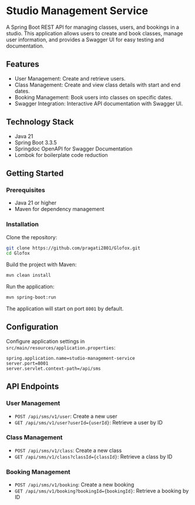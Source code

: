 
# Studio Management Service

A Spring Boot REST API for managing classes, users, and bookings in a studio. This application allows users to create and book classes, manage user information, and provides a Swagger UI for easy testing and documentation.

## Features
- User Management: Create and retrieve users.
- Class Management: Create and view class details with start and end dates.
- Booking Management: Book users into classes on specific dates.
- Swagger Integration: Interactive API documentation with Swagger UI.

## Technology Stack
- Java 21
- Spring Boot 3.3.5
- Springdoc OpenAPI for Swagger Documentation
- Lombok for boilerplate code reduction

## Getting Started

### Prerequisites
- Java 21 or higher
- Maven for dependency management

### Installation

Clone the repository:
```bash
git clone https://github.com/pragati2801/Glofox.git
cd Glofox
```

Build the project with Maven:
```bash
mvn clean install
```

Run the application:
```bash
mvn spring-boot:run
```

The application will start on port `8001` by default.

## Configuration
Configure application settings in `src/main/resources/application.properties`:

```properties
spring.application.name=studio-management-service
server.port=8001
server.servlet.context-path=/api/sms
```

## API Endpoints

### User Management
- `POST /api/sms/v1/user`: Create a new user
- `GET /api/sms/v1/user?userId={userId}`: Retrieve a user by ID

### Class Management
- `POST /api/sms/v1/class`: Create a new class
- `GET /api/sms/v1/class?classId={classId}`: Retrieve a class by ID

### Booking Management
- `POST /api/sms/v1/booking`: Create a new booking
- `GET /api/sms/v1/booking?bookingId={bookingId}`: Retrieve a booking by ID
```

